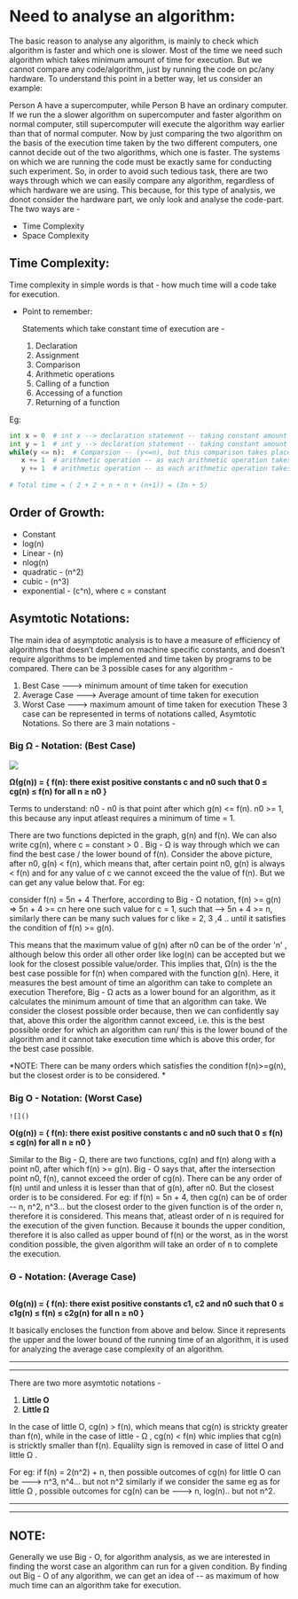 # Need to analyse an algorithm:
The basic reason to analyse any algorithm, is mainly to check which algorithm is faster and which one is slower. Most of the time we need such algorithm which takes minimum
amount of time for execution. But we cannot compare any code/algorithm, just by running the code on pc/any hardware. To understand this point in a better way, let us consider an example:

Person A have a supercomputer, while Person B have an ordinary computer. If we run the a slower algorithm on supercomputer and faster algorithm on normal computer, still supercomputer will execute the algorithm way earlier than that of normal computer. Now by just comparing the two algorithm on the basis of the execution time taken by the two different computers, one cannot decide out of the two algorithms, which one is faster. The systems on which we are running the code must be exactly same for conducting such experiment. 
So, in order to avoid such tedious task, there are two ways through which we can easily compare any algorithm, regardless of which hardware we are using. This because, for this type of analysis, we donot consider the hardware part, we only look and analyse the code-part. 
The two ways are -
* Time Complexity
* Space Complexity

## Time Complexity:
Time complexity in simple words is that - how much time will a code take for execution.
* Point to remember:

    Statements which take constant time of execution are -
    1. Declaration
    1. Assignment
    1. Comparison
    1. Arithmetic operations
    1. Calling of a function
    1. Accessing of a function
    1. Returning of a function


Eg:
```py
int x = 0  # int x --> declaration statement -- taking constant amount of time = 1, x = 0 --> assignment operation -- constant time = 1, total time = 2
int y = 1  # int y --> declaration statement -- taking constant amount of time = 1, y = 1 --> assignment operation -- constant time = 1, total time = 2  
while(y <= n):  # Comparsion -- (y<=n), but this comparison takes place until y>n, therefore it runs (n+1) times
   x += 1  # arithmetic operation -- as each arithmetic operation takes constant amount of time = 1, and it will run for n times, therefore time taken = n*1 = n
   y += 1  # arithmetic operation -- as each arithmetic operation takes constant amount of time = 1, and it will run for n times, therefore time taken = n*1 = n
   
# Total time = ( 2 + 2 + n + n + (n+1)) = (3n + 5)
```

## Order of Growth:
* Constant                                
* log(n)                                  
* Linear - (n)                           
* nlog(n)                                   
* quadratic - (n^2)                      
* cubic - (n^3)                           
* exponential - (c^n), where c = constant     

## Asymtotic Notations:
The main idea of asymptotic analysis is to have a measure of efficiency of algorithms that doesn’t depend on machine specific constants, and doesn’t require algorithms to be implemented and time taken by programs to be compared.
There can be 3 possible cases for any algorithm - 

1. Best Case    --->  minimum amount of time taken for execution
1. Average Case --->  Average amount of time taken for execution
1. Worst Case   --->  maximum amount of time taken for execution
These 3 case can be represented in terms of notations called, Asymtotic Notations. So there are 3 main notations - 

### Big Ω - Notation: (Best Case)
 
   ![](https://media.geeksforgeeks.org/wp-content/uploads/AlgoAnalysis-3.png)


**Ω(g(n)) = { f(n): there exist positive constants c and n0 such that 0 ≤ cg(n) ≤ f(n) for all n ≥ n0 }**
   
   
Terms to understand:
n0 - n0 is that point after which g(n) <= f(n). 
n0 >= 1, this because any input atleast requires a minimum of time = 1.

There are two functions depicted in the graph, g(n) and f(n). We can also write cg(n), where c = constant > 0 .
Big - Ω is way through which we can find the best case / the lower bound of f(n).
Consider the above picture, after n0, g(n) < f(n), which means that, after certain point n0, g(n) is always < f(n) and for any value of c we cannot exceed the 
the value of f(n). But we can get any value below that. For eg:
   
   consider f(n) = 5n + 4 
    Therfore, according to Big - Ω notation, f(n) >= g(n)
    =>  5n + 4 >= cn
        here one such value for c = 1, such that -->  5n + 4 >= n, similarly there can be many such values for c like = 2, 3 ,4 .. until it satisfies
        the condition of f(n) >= g(n).

This means that the maximum value of g(n) after n0 can be of the order 'n' , although below this order all other order like log(n) can be accepted but we look for the closest
possible value/order. This implies that, Ω(n) is the the best case possible for f(n) when compared with the function g(n).
Here, it measures the best amount of time an algorithm can take to complete an execution
Therefore, Big - Ω acts as a lower bound for an algorithm, as it calculates the minimum amount of time that an algorithm can take.
We consider the closest possible order because, then we can confidently say that, above this order the algorithm cannot exceed, i.e. this is the best possible order
for which an algorithm can run/ this is the lower bound of the algorithm and it cannot take execution time which is above this order, for the best case possible.

*NOTE: There can be many orders which satisfies the condition f(n)>=g(n), but the closest order is to be considered. *


### Big O - Notation: (Worst Case)

    ![]()


**O(g(n)) = { f(n): there exist positive constants c and n0 such that 0 ≤ f(n) ≤ cg(n) for all n ≥ n0 }**


Similar to the Big - Ω, there are two functions, cg(n) and f(n) along with a point n0, after which f(n) >= g(n).
Big - O says that, after the intersection point n0, f(n), cannot exceed the order of cg(n). 
There can be any order of f(n) until and unless it is lesser than that of g(n), after n0. But the closest order is to be considered.
For eg:
if f(n) = 5n + 4, then cg(n) can be of order -- n, n^2, n^3... but the closest order to the given function is of the order n, therefore it is considered.
This means that, atleast order of n is required for the execution of the given function.
Because it bounds the upper condition, therefore it is also called as upper bound of f(n) or the worst, as in the worst condition possible, the 
given algorithm will take an order of n to complete the execution.


### Θ - Notation: (Average Case)
  
   ![]()
   
   
**Θ(g(n)) = { f(n): there exist positive constants c1, c2 and n0 such that 0 ≤ c1g(n) ≤ f(n) ≤ c2g(n) for all n ≥ n0 }**


It basically encloses the function from above and below. Since it represents the upper and the lower bound of the running time of an algorithm, it is used for analyzing the average case complexity of an algorithm.


---
---

There are two more asymtotic notations - 
1. **Little O**
1. **Little Ω** 

In the case of little O, cg(n) > f(n), which means that cg(n) is strickty greater than f(n), while in the case of little - Ω , cg(n) < f(n) whic implies
that cg(n) is stricktly smaller than f(n).
Equalilty sign is removed in case of littel O and little Ω .

For eg:
if f(n) = 2(n^2) + n, then possible outcomes of cg(n) for little O can be ---> n^3, n^4... but not n^2
similarly if we consider the same eg as for little Ω , possible outcomes for cg(n) can be ---> n, log(n).. but not n^2.

---
---

## NOTE:

Generally we use Big - O, for algorithm analysis, as we are interested in finding the worst case an algorithm can run for a given condition.
By finding out Big - O of any algorithm, we can get an idea of -- as maximum of how much time can an algorithm take for execution. 
